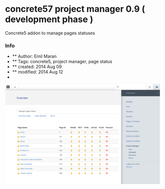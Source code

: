 concrete57 project manager 0.9 ( development phase )
===================

Concrete5 addon to manage pages statuses

### Info
* ** Author: Emil Maran
* ** Tags: concrete5, project manager, page status
* ** created:  2014 Aug 09
* ** modified: 2014 Aug 12
* 

[![Editor Screen](https://raw.githubusercontent.com/maranemil/project_manager_c57/master/project_manager/_doc/screen_view_project_manager_mce_c57.png)](#overview)
